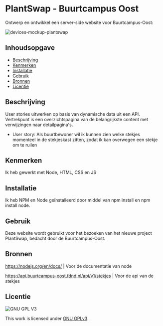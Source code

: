 # PlantSwap - Buurtcampus Oost
Ontwerp en ontwikkel een server-side website voor Buurtcampus-Oost:

![devices-mockup-plantswap](https://user-images.githubusercontent.com/112861375/225862028-ab54720d-d89a-4881-b486-0296912c4868.png)

## Inhoudsopgave

  * [Beschrijving](#beschrijving)
  * [Kenmerken](#kenmerken)
  * [Installatie](#installatie)
  * [Gebruik](#gebruik)
  * [Bronnen](#bronnen)
  * [Licentie](#licentie)

## Beschrijving

User stories uitwerken op basis van dynamische data uit een API. Vertrekpunt is een overzichtspagina van de belangrijkste content met verwijzingen naar detailpagina's.

* User story:  Als buurtbewoner wil ik kunnen zien welke stekjes momenteel in de stekjeskast zitten, zodat ik kan overwegen een stekje om te ruilen

## Kenmerken
Ik heb gewerkt met Node, HTML, CSS en JS

## Installatie

Ik heb NPM en Node geïnstalleerd door middel van npm install en npm install node.

## Gebruik

Deze website wordt gebruikt voor het bezoeken van het nieuwe project PlantSwap, bedacht door de Buurtcampus-Oost.

## Bronnen

https://nodejs.org/en/docs/ | Voor de documentatie van node

https://api.buurtcampus-oost.fdnd.nl/api/v1/stekjes | Voor de api van de stekjes

## Licentie

![GNU GPL V3](https://www.gnu.org/graphics/gplv3-127x51.png)

This work is licensed under [GNU GPLv3](./LICENSE).




